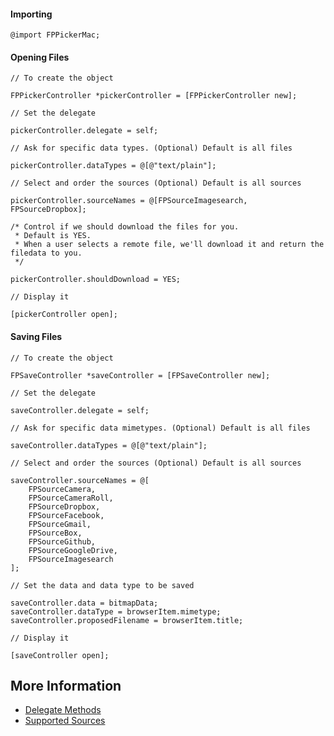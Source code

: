 #### Importing

```objc
@import FPPickerMac;
```

#### Opening Files

```objc
// To create the object

FPPickerController *pickerController = [FPPickerController new];

// Set the delegate

pickerController.delegate = self;

// Ask for specific data types. (Optional) Default is all files

pickerController.dataTypes = @[@"text/plain"];

// Select and order the sources (Optional) Default is all sources

pickerController.sourceNames = @[FPSourceImagesearch, FPSourceDropbox];

/* Control if we should download the files for you.
 * Default is YES.
 * When a user selects a remote file, we'll download it and return the filedata to you.
 */

pickerController.shouldDownload = YES;

// Display it

[pickerController open];

```

#### Saving Files

```objc
// To create the object

FPSaveController *saveController = [FPSaveController new];

// Set the delegate

saveController.delegate = self;

// Ask for specific data mimetypes. (Optional) Default is all files

saveController.dataTypes = @[@"text/plain"];

// Select and order the sources (Optional) Default is all sources

saveController.sourceNames = @[
    FPSourceCamera,
    FPSourceCameraRoll,
    FPSourceDropbox,
    FPSourceFacebook,
    FPSourceGmail,
    FPSourceBox,
    FPSourceGithub,
    FPSourceGoogleDrive,
    FPSourceImagesearch
];

// Set the data and data type to be saved

saveController.data = bitmapData;
saveController.dataType = browserItem.mimetype;
saveController.proposedFilename = browserItem.title;

// Display it

[saveController open];
```

## More Information

  - [Delegate Methods](https://github.com/Ink/ios-picker/wiki/2.3-Delegate-Methods)
  - [Supported Sources](https://github.com/Ink/ios-picker/wiki/2.4-Supported-Sources)
